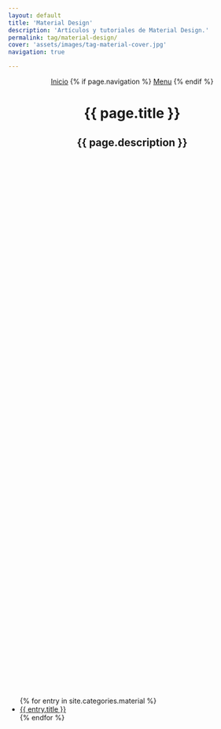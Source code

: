 ```yaml
---
layout: default
title: 'Material Design'
description: 'Artículos y tutoriales de Material Design.'
permalink: tag/material-design/
cover: 'assets/images/tag-material-cover.jpg'
navigation: true

---
```


<header class="main-header {% if page.cover %}"
        style="height: 30vh;background-image: url(/{{ page.cover }}) {% else %}no-cover{% endif %}">
        <div class="post-bg-adjust"></div>
    <nav class="main-nav overlay clearfix">
        <a class="home-button icon-arrow-left" href="/" ><span class="word">Inicio</span></a>
        {% if page.navigation %}
            <a class="menu-button icon-menu" href="#"><span class="word">Menu</span></a>
        {% endif %}
    </nav>
    <div class="vertical">
        <div class="main-header-content inner">
            <h1 class="page-title">{{ page.title }}</h1>
            <h2 class="page-description">{{ page.description }}</h2>
        </div>
    </div>
</header>

<main id="content" class="content category-tag" role="main">
      <ul>
        {% for entry in site.categories.material %}
            <article class="tutorial">
            <li><a href="/{{ entry.url | remove: '/' }}">{{ entry.title }}</a></li>
            </article>
        {% endfor %}
      </ul>
</main>
